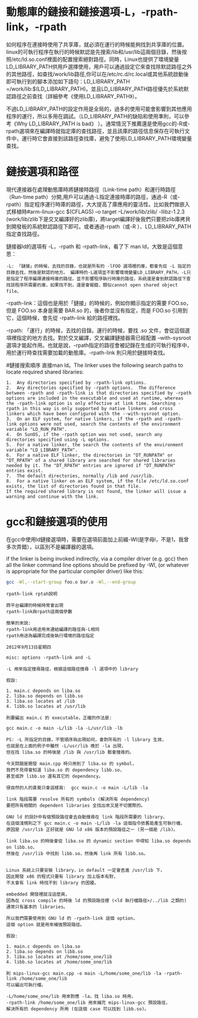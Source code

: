 # 動態庫的鏈接和鏈接選項-L，-rpath-link，-rpath




如何程序在連接時使用了共享庫，就必須在運行的時候能夠找到共享庫的位置。linux的可執行程序在執行的時候默認是先搜索/lib和/usr/lib這兩個目錄，然後按照/etc/ld.so.conf裡面的配置搜索絕對路徑。同時，Linux也提供了環境變量LD_LIBRARY_PATH供用戶選擇使用，用戶可以通過設定它來查找除默認路徑之外的其他路徑，如查找/work/lib路徑,你可以在/etc/rc.d/rc.local或其他系統啟動後即可執行到的腳本添加如下語句：LD_LIBRARY_PATH =/work/lib:$(LD_LIBRARY_PATH)。並且LD_LIBRARY_PATH路徑優先於系統默認路徑之前查找（詳細參考《使用LD_LIBRARY_PATH》）。

不過LD_LIBRARY_PATH的設定作用是全局的，過多的使用可能會影響到其他應用程序的運行，所以多用在調試。（LD_LIBRARY_PATH的缺陷和使用準則，可以參考《Why LD_LIBRARY_PATH is bad》 ）。通常情況下推薦還是使用gcc的-R或-rpath選項來在編譯時就指定庫的查找路徑，並且該庫的路徑信息保存在可執行文件中，運行時它會直接到該路徑查找庫，避免了使用LD_LIBRARY_PATH環境變量查找。


# 鏈接選項和路徑

現代連接器在處理動態庫時將鏈接時路徑（Link-time path）和運行時路徑（Run-time path）分開,用戶可以通過-L指定連接時庫的路徑，通過-R（或-rpath）指定程序運行時庫的路徑，大大提高了庫應用的靈活性。比如我們做嵌入式移植時#arm-linux-gcc $(CFLAGS) –o target –L/work/lib/zlib/ -llibz-1.2.3 (work/lib/zlib下是交叉編譯好的zlib庫)，將target編譯好後我們只要把zlib庫拷貝到開發板的系統默認路徑下即可。或者通過-rpath（或-R ）、LD_LIBRARY_PATH指定查找路徑。

鏈接器ld的選項有 -L，-rpath 和 -rpath-link，看了下 man ld，大致是這個意思：

`-L: 「鏈接」的時候，去找的目錄，也就是所有的 -lFOO 選項裡的庫，都會先從 -L 指定的目錄去找，然後是默認的地方。 編譯時的-L選項並不影響環境變量LD_LIBRARY_PATH，-L只是指定了程序編譯連接時庫的路徑，並不影響程序執行時庫的路徑，系統還是會到默認路徑下查找該程序所需要的庫，如果找不到，還是會報錯，類似cannot open shared object file。`

-rpath-link：這個也是用於「鏈接」的時候的，例如你顯示指定的需要 FOO.so，但是 FOO.so 本身是需要 BAR.so 的，後者你並沒有指定，而是 FOO.so 引用到它，這個時候，會先從 -rpath-link 給的路徑裡找。

-rpath: 「運行」的時候，去找的目錄。運行的時候，要找 .so 文件，會從這個選項裡指定的地方去找。對於交叉編譯，交叉編譯鏈接器需已經配置 –with-sysroot 選項才能起作用。也就是說，-rpath指定的路徑會被記錄在生成的可執行程序中，用於運行時查找需要加載的動態庫。-rpath-link 則只用於鏈接時查找。

#鏈接搜索順序
直接man ld。The linker uses the following search paths to locate required shared libraries:

```
1.  Any directories specified by -rpath-link options.
2.  Any directories specified by -rpath options.  The difference between -rpath and -rpath-link is that directories specified by -rpath options are included in the executable and used at runtime, whereas the -rpath-link option is only effective at link time. Searching -rpath in this way is only supported by native linkers and cross linkers which have been configured with the --with-sysroot option.
3.  On an ELF system, for native linkers, if the -rpath and -rpath-link options were not used, search the contents of the environment variable "LD_RUN_PATH".
4.  On SunOS, if the -rpath option was not used, search any directories specified using -L options.
5.  For a native linker, the search the contents of the environment variable "LD_LIBRARY_PATH".
6.  For a native ELF linker, the directories in "DT_RUNPATH" or "DT_RPATH" of a shared library are searched for shared libraries needed by it. The "DT_RPATH" entries are ignored if "DT_RUNPATH" entries exist.
7.  The default directories, normally /lib and /usr/lib.
8.  For a native linker on an ELF system, if the file /etc/ld.so.conf exists, the list of directories found in that file.
If the required shared library is not found, the linker will issue a warning and continue with the link.
```

# gcc和鏈接選項的使用
在gcc中使用ld鏈接選項時，需要在選項前面加上前綴-Wl(是字母l，不是1，我曾多次弄錯），以區別不是編譯器的選項。

if the linker is being invoked indirectly, via a compiler driver (e.g. gcc) then all the linker command line options should be prefixed by -Wl, (or whatever is appropriate for the particular compiler driver) like this:

```sh
gcc -Wl,--start-group foo.o bar.o -Wl,--end-group
```

```
rpath-link rptah說明
 
跨平台編譯的時候時常會出現
rpath-link與rpath這兩個參數
 
簡單的來說:
rpath-link用途用來連結編譯的路徑與-L相同
rpath用途為編譯完成後執行環境的路徑指定
 
2012年9月13日星期四

misc: options -rpath-link and -L
 
-L 用來指定搜尋路徑，根據這個路徑搜尋 -l 選項中的 library
 
假設:
 
1. main.c depends on liba.so
2. liba.so depends on libb.so
3. liba.so locates at /lib
4. libb.so locates at /usr/lib
 
則要編出 main.c 的 executable，正確的作法是:
 
gcc main.c -o main -L/lib -la -L/usr/lib -lb
 
PS: -L 所指定的目錄，不管順序與出現如何，會對所有的 -l library 生效，
也就是在上面的例子中雖然 -L/usr/lib 晚於 -la 出現，
但在找 liba.so 的時後是 /lib 與 /usr/lib 都會搜尋的。
 
今天問題是開發 main.cpp 時只用到了 liba.so 的 symbol，
我們不見得會知道 liba.so 的 dependency libb.so，
甚至或許 libb.so 還有其它的 dependency。
 
很自然的人的直覺只會這樣寫:  gcc main.c -o main -L/lib -la
 
link 階段需要 resolve 所有的 symbols (解決所有 dependency)
要把所有相關的 dependent libraries 全找出來又是不切實際的。
 
GNU ld 的設計中有個預設路徑會去自動搜尋在 link 階段所需要的 library，
在這個淺規則之下 gcc main.c -o main -L/lib -la 這個指令依舊能產生可執行檔，
原因是 /usr/lib 正好就是 GNU ld x86 版本的預設路徑之一 (另一個是 /lib)。
 
link liba.so 的時後會從 liba.so 的 dynamic section 中得知 liba.so depends on libb.so，
然後在 /usr/lib 中找到 libb.so，然後再 link 所有 libb.so。
 
 
Linux 系統上只要安裝 library，in default 一定會丟進 /usr/lib 下，
因此開發 x86 的程式只要有 library 加上版本有對，
不太會有 link 時找不到 library 的困擾。
 
embedded 開發裡就沒這麼爽，
因為在 cross compile 的時後 ld 的預設路徑裡 (<ld 執行檔路徑>/../lib 之類的)
通常只有基本的 libraries。
 
所以我們需要使用到 GNU ld 的 -rpath-link 這個 option，
這個 option 就是用來補強預設路徑。
 
假設:
 
1. main.c depends on liba.so
2. liba.so depends on libb.so
3. liba.so locates at /home/some_one/lib
4. libb.so locates at /home/some_one/lib
 
則 mips-linux-gcc main.cpp -o main -L/home/some_one/lib -la -rpath-link /home/some_one/lib
可以編出可執行檔。
 
-L/home/some_one/lib 用來對應 -la，找 liba.so 時用，
-rpath-link /home/some_one/lib 用來補充 mips-linux-gcc 預設路徑，
解決所有的 dependency 所用 (在這個 case 可以找到 libb.so)。
```